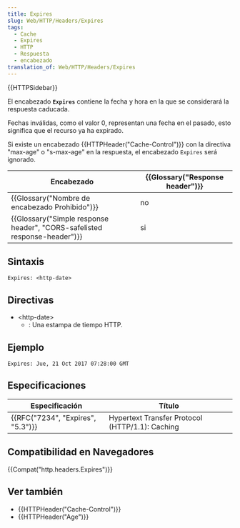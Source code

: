```yaml
---
title: Expires
slug: Web/HTTP/Headers/Expires
tags:
  - Cache
  - Expires
  - HTTP
  - Respuesta
  - encabezado
translation_of: Web/HTTP/Headers/Expires
---
```

{{HTTPSidebar}}

El encabezado **`Expires`** contiene la fecha y hora en la que se considerará la respuesta caducada.

Fechas inválidas, como el valor 0, representan una fecha en el pasado, esto significa que el recurso ya ha expirado.

Si existe un encabezado {{HTTPHeader("Cache-Control")}} con la directiva "max-age" o "s-max-age" en la respuesta, el encabezado `Expires` será ignorado.

| Encabezado                                                                                       | {{Glossary("Response header")}} |
| ------------------------------------------------------------------------------------------------ | ---------------------------------------- |
| {{Glossary("Nombre de encabezado Prohibido")}}                                     | no                                       |
| {{Glossary("Simple response header", "CORS-safelisted response-header")}} | si                                       |

## Sintaxis

```
Expires: <http-date>
```

## Directivas

- \<http-date>
  - : Una estampa de tiempo HTTP.

## Ejemplo

```
Expires: Jue, 21 Oct 2017 07:28:00 GMT
```

## Especificaciones

| Especificación                               | Título                                          |
| -------------------------------------------- | ----------------------------------------------- |
| {{RFC("7234", "Expires", "5.3")}} | Hypertext Transfer Protocol (HTTP/1.1): Caching |

## Compatibilidad en Navegadores

{{Compat("http.headers.Expires")}}

## Ver también

- {{HTTPHeader("Cache-Control")}}
- {{HTTPHeader("Age")}}
